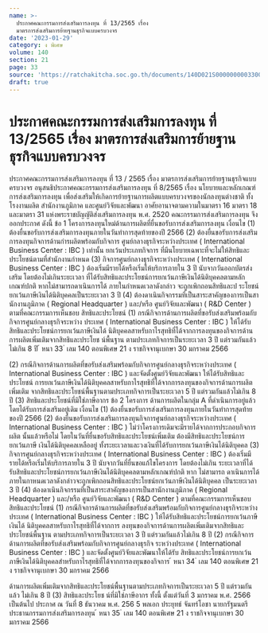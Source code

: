 ```yaml
---
name: >-
  ประกาศคณะกรรมการส่งเสริมการลงทุน ที่ 13/2565 เรื่อง
  มาตรการส่งเสริมการย้ายฐานธุรกิจแบบครบวงจร
date: '2023-01-29'
category: ง พิเศษ
volume: 140
section: 21
page: 33
source: 'https://ratchakitcha.soc.go.th/documents/140D021S0000000003300.pdf'
draft: true
---
```


# ประกาศคณะกรรมการส่งเสริมการลงทุน ที่ 13/2565 เรื่อง มาตรการส่งเสริมการย้ายฐานธุรกิจแบบครบวงจร

ประกาศคณะกรรมการส่งเสริมการลงทุน ที่ 13 / 2565 เรื่อง มาตรการส่งเสริมการย้ายฐานธุรกิจแบบครบวงจร อนุสนธิประกาศคณะกรรมการส่งเสริมการลงทุน ที่ 8/2565 เรื่อง นโยบายและหลักเกณฑ์ การส่งเสริมการลงทุน เพื่อส่งเสริมให้เกิดการย้ายฐานการผลิตแบบครบวงจรของนักลงทุนต่างชาติ ทั้งโรงงานผลิต สำนักงานภูมิภาค และศูนย์วิจัยและพัฒนา อาศัยอานาจตามความในมาตรา 16 มาตรา 18 และมาตรา 31 แห่งพระราชบัญญัติส่งเสริมการลงทุน พ.ศ. 2520 คณะกรรมการส่งเสริมการลงทุน จึงออกประกาศ ดังนี้ ข้อ 1 โครงการลงทุนใหม่ด้านการผลิตที่ยื่นขอรับการส่งเสริมการลงทุน เงื่อนไข (1) ต้องยื่นขอรับการส่งเสริมการลงทุนภายในวันทำการสุดท้ายของปี 2566 (2) ต้องยื่นขอรับการส่งเสริมการลงทุนกิจการด้านกำรผลิตพร้อมกับกิจการ ศูนย์กลางธุรกิจระหว่างประเทศ ( International Business Center : IBC ) เท่านั้น ยกเว้นประเภทกิจการ ที่มีนโยบายเฉพาะที่จะไม่ให้สิทธิและประโยชน์ตามที่สำนักงานกำหนด (3) กิจการศูนย์กลางธุรกิจระหว่างประเทศ ( International Business Center : IBC ) ต้องเริ่มมีรายได้หรือเริ่มให้บริการภายใน 3 ปี นับจากวันออกบัตรส่งเสริม โดยต้องไม่เกินระยะเวลา ที่ได้รับสิทธิและประโยชน์การยกเว้นภาษีเงินได้นิติบุคคลตามหลักเกณฑ์ปกติ หากไม่สามารถดาเนินการได้ ภายในกำหนดเวลาดังกล่าว จะถูกเพิกถอนสิทธิและป ระโยชน์ยกเว้นภาษีเงินได้นิติบุคคลเป็นระยะเวลา 3 ปี (4) ต้องดาเนินกิจกรรมที่เป็นสาระสาคัญของการเป็นสานักงานภูมิภาค ( Regional Headquarter ) และ/หรือ ศูนย์วิจัยและพัฒนา ( R&D Center ) ตามที่คณะกรรมการเห็นชอบ สิทธิและประโยชน์ (1) กรณีกิจการด้านการผลิตที่ขอรับส่งเสริมพร้อมกับกิจการศูนย์กลางธุรกิจระหว่าง ประเทศ ( International Business Center : IBC ) ให้ได้รับสิทธิและประโยชน์การยกเว้นภาษีเงินได้ นิติบุคคลสาหรับกาไรสุทธิที่ได้จากการลงทุนของกิจการด้านการผลิตเพิ่มเติมจากสิทธิและประโยช น์พื้นฐาน ตามประเภทกิจการเป็นระยะเวลา 3 ปี แต่รวมกันแล้วไม่เกิน 8 ปี ้ หนา 33 ่ เลม 140 ตอนพิเศษ 21 ง ราชกิจจานุเบกษา 30 มกราคม 2566

(2) กรณีกิจการด้านการผลิตที่ขอรับส่งเสริมพร้อมกับกิจการศูนย์กลางธุรกิจระหว่างประเทศ ( International Business Center : IBC ) และจัดตั้งศูนย์วิจัยและพัฒนา ให้ได้รับสิทธิและประโยชน์ การยกเว้นภาษีเงินได้นิติบุคคลสาหรับกาไรสุทธิที่ได้จากการลงทุนของกิจการด้านการผลิตเพิ่มเติม จากสิทธิและประโยชน์พื้นฐานตามประเภทกิจการเป็นระยะเวลา 5 ปี แต่รวมกันแล้วไม่เกิน 8 ปี (3) สิทธิและประโยชน์ที่มิใช่ภาษีอากร ข้อ 2 โครงการ ด้านการผลิตในกลุ่ม A ที่ดำเนินการอยู่แล้ว โดยได้รับการส่งเสริมอยู่เดิม เงื่อนไข (1) ต้องยื่นขอรับการส่งเสริมการลงทุนภายในวันทำการสุดท้ายของปี 2566 (2) ต้องยื่นขอรับการส่งเสริมการลงทุนกิจการศูนย์กลางธุรกิจระหว่างประเทศ ( International Business Center : IBC ) ไม่ว่าโครงการเดิมจะมีรายได้จากการประกอบกิจการผลิต นั้นแล้วหรือไม่ โดยในวันที่ยื่นขอรับสิทธิและประโยชน์เพิ่มเติม ต้องมีสิทธิและประโยชน์การยกเว้นภาษี เงินได้นิติบุคคลเหลืออยู่ ทั้งระยะเวลาและวงเงินที่ได้รับการยกเว้นภาษีเงินได้นิติบุคคล (3) กิจการศูนย์กลางธุรกิจระหว่างประเทศ ( International Business Center : IBC ) ต้องเริ่มมีรายได้หรือเริ่มให้บริการภายใน 3 ปี นับจากวันที่ยื่นขอแก้ไขโครงการ โดยต้องไม่เกิน ระยะเวลาที่ได้รับสิทธิและประโยชน์การยกเว้นภาษีเงินได้นิติบุคคลตามหลักเกณฑ์ปกติ หาก ไม่สามารถ ดาเนินการได้ภายในกาหนดเวลาดังกล่าวจะถูกเพิกถอนสิทธิและประโยชน์ยกเว้นภาษีเงินได้นิติบุคคล เป็นระยะเวลา 3 ปี (4) ต้องดาเนินกิจกรรมที่เป็นสาระสาคัญของการเป็นสานักงานภูมิภาค ( Regional Headquarter ) และ/หรือ ศูนย์วิจัยและพัฒนา ( R&D Center ) ตามที่คณะกรรมการเห็นชอบ สิทธิและประโยชน์ (1) กรณีกิจการด้านการผลิตที่ขอรับส่งเสริมพร้อมกับกิจการศูนย์กลางธุรกิจระหว่าง ประเทศ ( International Business Center : IBC ) ให้ได้รับสิทธิและประโยชน์การยกเว้นภาษีเงินได้ นิติบุคคลสาหรับกาไรสุทธิที่ได้จากการ ลงทุนของกิจการด้านการผลิตเพิ่มเติมจากสิทธิและประโยชน์พื้นฐาน ตามประเภทกิจการเป็นระยะเวลา 3 ปี แต่รวมกันแล้วไม่เกิน 8 ปี (2) กรณีกิจการด้านการผลิตที่ขอรับส่งเสริมพร้อมกับกิจการศูนย์กลางธุรกิจ ระหว่างประเทศ ( International Business Center : IBC ) และจัดตั้งศูนย์วิจัยและพัฒนาให้ได้รับ สิทธิและประโยชน์การยกเว้นภาษีเงินได้นิติบุคคลสำหรับกาไรสุทธิที่ได้จากการลงทุนของกิจการ ้ หนา 34 ่ เลม 140 ตอนพิเศษ 21 ง ราชกิจจานุเบกษา 30 มกราคม 2566

ด้านการผลิตเพิ่มเติมจากสิทธิและประโยชน์พื้นฐานตามประเภทกิจการเป็นระยะเวลา 5 ปี แต่รวมกันแล้ว ไม่เกิน 8 ปี (3) สิทธิและประโยช น์ที่มิใช่ภาษีอากร ทั้งนี้ ตั้งแต่วันที่ 3 มกราคม พ.ศ. 2566 เป็นต้นไป ประกาศ ณ วันที่ 8 ธันวาคม พ.ศ. 256 5 พลเอก ประยุทธ์ จันทร์โอชา นายกรัฐมนตรี ประธานกรรมการส่งเสริมการลงทุน ้ หนา 35 ่ เลม 140 ตอนพิเศษ 21 ง ราชกิจจานุเบกษา 30 มกราคม 2566
